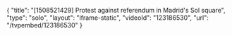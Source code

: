 {
    "title": "[1508521429] Protest against referendum in Madrid's Sol square",
    "type": "solo",
    "layout": "iframe-static",
    "videoId": "123186530",
    "url": "\/tvpembed\/123186530"
}